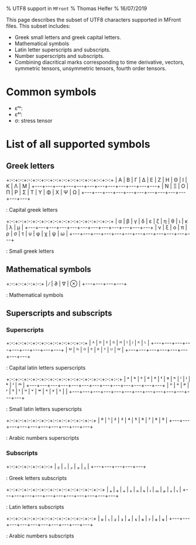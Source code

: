 % UTF8 support in `MFront`
% Thomas Helfer
% 16/07/2019

This page describes the subset of UTF8 characters supported in MFront
files. This subset includes:

- Greek small letters and greek capital letters.
- Mathematical symbols
- Latin letter superscripts and subscripts.
- Number superscripts and subscripts.
- Combining diacritical marks corresponding to time derivative, vectors,
  symmetric tensors, unsymmetric tensors, fourth order tensors.

# Common symbols

- εᵗᵒ:
- εᵉˡ:
- σ: stress tensor

# List of all supported symbols

## Greek letters

+:-:+:-:+:-:+:-:+:-:+:-:+:-:+:-:+:-:+:-:+:-:+:-:+
| Α | Β | Γ | Δ | Ε | Ζ | Η | Θ | Ι | Κ | Λ | Μ |
+---+---+---+---+---+---+---+---+---+---+---+---+
| Ν | Ξ | Ο | Π | Ρ | Σ | Τ | Υ | Φ | Χ | Ψ | Ω | 
+---+---+---+---+---+---+---+---+---+---+---+---+

: Capital greek letters

+:-:+:-:+:-:+:-:+:-:+:-:+:-:+:-:+:-:+:-:+:-:+:-:+
| α | β | γ | δ | ε | ζ | η | θ | ι | κ | λ | μ | 
+---+---+---+---+---+---+---+---+---+---+---+---+
| ν | ξ | ο | π | ρ | σ | τ | υ | φ | χ | ψ | ω | 
+---+---+---+---+---+---+---+---+---+---+---+---+

: Small greek letters

## Mathematical symbols

+:-:+:-:+:-:+:-:+
| ∕ | ∂ | ∇ | ⊗ |
+---+---+---+---+

: Mathematical symbols

## Superscripts and subscripts

### Superscripts

+:-:+:-:+:-:+:-:+:-:+:-:+:-:+:-:+:-:+
| ᴬ | ᴰ | ᴱ | ᴳ | ᴴ | ᴵ | ᴶ | ᴷ | ᴸ |
+---+---+---+---+---+---+---+---+---+
| ᴹ | ᴺ | ᴼ | ᴾ | ᴿ | ᵀ | ᵁ | ᵂ |
+---+---+---+---+---+---+---+---+

: Capital latin letters superscripts

+:-:+:-:+:-:+:-:+:-:+:-:+:-:+:-:+:-:+:-:+:-:+:-:+:-:+
| ᵃ | ᵇ | ᶜ | ᵈ | ᵉ | ᶠ | ᵍ | ʰ | ⁱ | ʲ | ᵏ | ˡ | ᵐ |
+---+---+---+---+---+---+---+---+---+---+---+---+---+
| ⁿ | ᵒ | ᵖ | ʳ | ˢ | ᵗ | ᵘ | ᵛ | ʷ | ˣ | ʸ | ᶻ |   |
+---+---+---+---+---+---+---+---+---+---+---+---+---+

: Small latin letters superscripts

+:-:+:-:+:-:+:-:+:-:+:-:+:-:+:-:+:-:+:-:+
| ⁰ | ¹ | ² | ³ | ⁴ | ⁵ | ⁶ | ⁷ | ⁸ | ⁹ |
+---+---+---+---+---+---+---+---+---+---+

: Arabic numbers superscripts

### Subscripts

+:-:+:-:+:-:+:-:+:-:+
| ᵦ | ᵧ | ᵨ | ᵩ | ᵪ |
+---+---+---+---+---+

: Greek letters subscripts

+:-:+:-:+:-:+:-:+:-:+:-:+:-:+:-:+:-:+:-:+:-:+
| ₐ | ₑ | ₒ | ₓ | ₕ | ₖ | ₗ | ₘ | ₚ | ₛ | ₜ |
+---+---+---+---+---+---+---+---+---+---+---+

: Latin letters subscripts

+:-:+:-:+:-:+:-:+:-:+:-:+:-:+:-:+:-:+:-:+
| ₀ | ₁ | ₂ | ₃ | ₄ | ₅ | ₆ | ₇ | ₈ | ₉ |
+---+---+---+---+---+---+---+---+---+---+

: Arabic numbers subscripts

